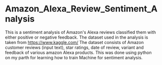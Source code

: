 # Amazon_Alexa_Review_Sentiment_Analysis
This is a sentiment analysis of Amazon's Alexa reviews classified them with either positive or negative feedback. 
The dataset used in the analysis is taken from https://www.kaggle.com/
The dataset consists of Amazon customer reviews (input text), star ratings, date of review, variant and feedback of various amazon Alexa products.
This was done using python on my parth for learning how to train Machine for sentiment analysis.
